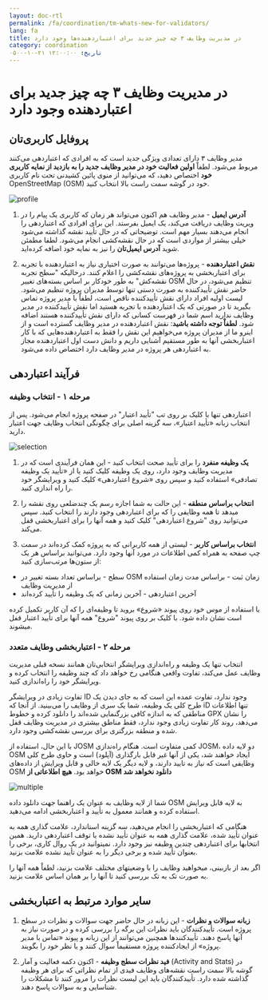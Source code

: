 ```yaml
---
layout: doc-rtl
permalink: /fa/coordination/tm-whats-new-for-validators/
lang: fa
title: در مدیریت وظایف ۳ چه چیز جدید برای اعتباردهنده‌ها وجود دارد
category: coordination
تاریخ: ۱۲:۰۰:۰۰ ۲۱-۱۰-۰۵۰۰
---
```


# در مدیریت وظایف ۳ چه چیز جدید برای اعتباردهنده وجود دارد


## پروفایل کاربری‌تان

مدیر وظایف ۳ دارای تعدادی ویژگی جدید است که به افرادی که اعتباردهی می‌کنند مربوط می‌شود. لطفاْ **اولین فعالیت خود در مدیر وظایف جدید را به بازدید از نمایه کاربری خود** اختصاص دهید، که می‌توانید از منوی پائین کشیدنی تحت نام کاربری OpenStreetMap (OSM) خود در گوشه سمت راست بالا انتخاب کنید.

![profile][]

1. **آدرس ایمیل** - مدیر وظایف هم اکنون می‌تواند هر زمان که کاربری یک پیام را در ویریت وظایف دریافت می‌کند، یک ایمیل بفرستد. این برای افرادی که اعتباردهی را انجام می‌دهند بسیار مهم است. توضیحاتی که در حال تأیید نقشه گذاشته می‌شود خیلی بیشتر از مواردی است که در حال نقشه‌کشی انجام می‌شود. لطفا مطمئن شوید **آدرس ایمیل‌تان** را نیز به نمایه خود اضافه کرده‌اید.

2. **نقش اعتباردهنده** - پروژه‌ها می‌توانند به صورت اختیاری نیاز به اعتباردهنده با تجربه برای اعتباربخشی به پروژه‌های نقشه‌کشی را اعلام کنند. درحالیکه "سطح تجربه نقشه‌کش" به طور خودکار بر اساس بسته‌های تغییر OSM تنظیم می‌شود، در حال حاضر نقش تأییدکننده به صورت دستی تنها توسط مدیران پروژه تنظیم می‌شود. لیست اولیه افراد دارای نقش تأییدکننده ناقص است، لطفاْ با مدیر پروژه تماس بگیرید تا در صورتی که یک اعتباردهنده با تجربه هستید اما نقش تأییدکننده در مدیر وظایف ندارید اسم شما در فهرست کسانی که دارای نقش تأییدکننده هستند اضافه شود. **لطفاْ توجه داشته باشید**: نقش اعتباردهنده در مدیر وظایف گسترده است و از اینرو ما از مدیران پروژه می‌خواهیم این نقش را فقط به اعتباردهنده‌هایی که با کار اعتباربخشی آنها به طور مستقیم آشنایی داریم و دانش دست اول اعتباردهنده مجاز به اعتباردهی هر پروژه در مدیر وظایف دارد اختصاص داده می‌شود.


## فرآیند اعتباردهی

### مرحله ۱ - انتخاب وظیفه

اعتباردهی تنها با کلیک بر روی تب "تأیید اعتبار" در صفحه پروژه انجام می‌شود. پس از انتخاب زبانه «تأیید اعتبار»، سه گزینه اصلی برای چگونگی انتخاب وظایف جهت اعتبار دارید.

![selection][]

1. **یک وظیفه منفرد** را برای تأیید صحت انتخاب کنید - این همان فرآیندی است که در مدیریت وظایف وجود دارد، روی یک وظیفه کلیک کنید یا از «تأیید یک وظیفه تصادفی» استفاده کنید و سپس روی «شروع اعتباردهی» کلیک کنید و ویرایشگر خود را راه اندازی کنید.

2. **انتخاب براساس منطقه** - این حالت به شما اجازه رسم  یک چندضلعی روی نقشه  را میدهد تا همه وظایفی را که برای اعتباردهی وجود دارند را انتخاب کنید. سپس می‌توانید روی "شروع اعتباردهی" کلیک کنید و همه آنها را برای اعتباربخشی قفل می‌کند.

3. **انتخاب براساس کاربر** - لیستی از همه کاربرانی که به پروژه کمک کرده‌اند در سمت چپ صفحه به همراه کمی اطلاعات در مورد آنها وجود دارد. می‌توانید براساس هر یک از ستون‌ها مرتب‌سازی کنید:

- سطح - براساس تعداد بسته تغییر در OSM
زمان ثبت - براساس مدت زمان استفاده از مدیریت وظایف
- آخرین اعتباردهی - آخرین زمانی که یک وظیفه را تأیید کرده‌اند

با استفاده از موس خود روی پیوند «شروع» بروید تا وظیفه‌ای را که آن کاربر تکمیل کرده است نشان داده شود. با کلیک بر روی پیوند "شروع" همه آنها برای تأیید اعتبار قفل میشوند.

### مرحله ۲ - اعتباربخشی وطایف متعدد

انتخاب تنها یک وظیفه و راه‌اندازی ویرایشگر انتخابی‌تان همانند نسخه قبلی مدیریت وظایف عمل می‌کند، تفاوت واقعی هنگامی رخ خواهد داد که چند وظیفه را انتخاب کرده و ویرایشگر خود را راه‌اندازی کنید.

تفاوت زیادی در ویرایشگر ID وجود ندارد، تفاوت عمده این است که به جای دیدن یک طرح کلی یک وظیفه، شما یک سری از وظایف را می‌بینید. از آنجا که iD تنها اطلاعات مناطقی که به اندازه کافی بزرگنمایی شده‌اند را دانلود کرده و خطوط GPX را نشان می‌دهد، روند کار تفاوت زیادی وجود ندارد، فقط مناطق بیشتری در مدیریت وظایف قفل شده و منطقه بزرگتری برای بررسی نقشه‌کشی وجود دارد. 

با این حال، استفاده از JOSM کمی متفاوت است. هنگام راه‌ندازی JOSM، دو لایه داده OSM ایجاد خواهند شد، یکی از آنها غیر قابل بارگذاری (آپلود) است و حاوی طرح کلی وظایفی است که نیاز به تایید دارند، و لایه دیگر یک لایه خالی و قابل ویرایش از داده‌های OSM خواهد بود. **هیچ اطلاعاتی از OSM دانلود نخواهد شد**

![multiple][]

شما از لایه وظایف به عنوان یک راهنما جهت دانلود داده OSM به لایه قابل ویرایش استفاده کرده و همانند معمول به تأیید و اعتباربخشی ادامه می‌دهید.

هنگامی که اعتباربخشی را انجام می‌دهید، سه گزینه استاندارد، علامت گذاری همه به عنوان تأیید شده، علامت گذاری همه به عنوان تأیید نشده یا توقف اعتباردهی دارید. همین انتخابها برای اعتباردهی چندین وظیفه نیز وجود دارد. نمیتوانید در یک روال کاری، برخی را بعنوان تأیید شده و برخی دیگر را به عنوان تأیید نشده علامت بزنید.

اگر بعد از بازبینی، میخواهید وظایف را با وضعیتهای مختلف علامت بزنید، لطفاْ همه آنها را به صورت تک به تک بررسی کنید تا آنها را بر همان اساس علامت بزنید.


## سایر موارد مرتبط به اعتباربخشی

1. **زبانه سوالات و نظرات** - این زبانه در حال حاضر جهت سوالات و نظرات در سطح پروژه است. تأییدکنندگان باید نظرات این برگه را بررسی کرده و در صورت نیاز به آنها پاسخ دهند. تأییدکنندها همچنین می‌توانند از این زبانه و پیوند «تماس با مدیر پروژه» از ایجادکننده پروژه مستقیماْ سوال کنند و یا نظر خود را بگویند.

2. **فید نظرات سطج وظیفه** - اکنون دکمه فعالیت و آمار (Activity and Stats) در گوشه بالا سمت راست نقشه‌های وظایف فیدی از تمام نظراتی که برای هر وظیفه گذاشته شده دارد. تأییدکنندگان باید این لیست نظرات را مرور کنند تا مشکلات را شناسایی و به سوالات پاسخ دهند.

[profile]:   /images/coordination/tm3_wnv_profile.png
[selection]: /images/coordination/tm3_wnv_selection.png
[multiple]:  /images/coordination/tm3_wnv_multiple.png